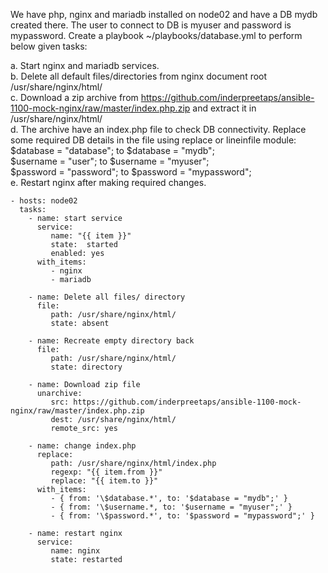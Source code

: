 We have php, nginx and mariadb installed on node02 and have a DB mydb created there. The user to connect to DB is myuser and password is mypassword. Create a playbook ~/playbooks/database.yml to perform below given tasks:  

a. Start nginx and mariadb services.  
b. Delete all default files/directories from nginx document root /usr/share/nginx/html/  
c. Download a zip archive from https://github.com/inderpreetaps/ansible-1100-mock-nginx/raw/master/index.php.zip and extract it in /usr/share/nginx/html/  
d. The archive have an index.php file to check DB connectivity. Replace some required DB details in the file using replace or lineinfile module:  
$database = "database"; to $database = "mydb";  
$username = "user"; to $username = "myuser";  
$password = "password"; to $password = "mypassword";  
e. Restart nginx after making required changes.  
```
- hosts: node02
  tasks:
    - name: start service
      service:
         name: "{{ item }}"
         state:  started
         enabled: yes
      with_items:
         - nginx
         - mariadb
         
    - name: Delete all files/ directory
      file:
         path: /usr/share/nginx/html/
         state: absent
         
    - name: Recreate empty directory back
      file: 
         path: /usr/share/nginx/html/
         state: directory
         
    - name: Download zip file
      unarchive:   
         src: https://github.com/inderpreetaps/ansible-1100-mock-nginx/raw/master/index.php.zip
         dest: /usr/share/nginx/html/
         remote_src: yes
         
    - name: change index.php
      replace:
         path: /usr/share/nginx/html/index.php
         regexp: "{{ item.from }}"
         replace: "{{ item.to }}"
      with_items:
         - { from: '\$database.*', to: '$database = "mydb";' }
         - { from: '\$username.*, to: '$username = "myuser";' }
         - { from: '\$password.*', to: '$password = "mypassword";' }
         
    - name: restart nginx
      service:
         name: nginx
         state: restarted
```

